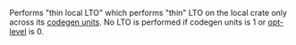 Performs "thin local LTO" which performs "thin" LTO on the local
crate only across its [codegen units](https://doc.rust-lang.org/cargo/reference/profiles.html#codegen-units). No LTO is performed
if codegen units is 1 or [opt-level](https://doc.rust-lang.org/cargo/reference/profiles.html#opt-level) is 0.